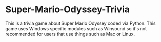 # Super-Mario-Odyssey-Trivia
This is a trivia game about Super Mario Odyssey coded via Python.
This game uses Windows specific modules such as Winsound so it's not recommended for users that use things such as Mac or Linux.
